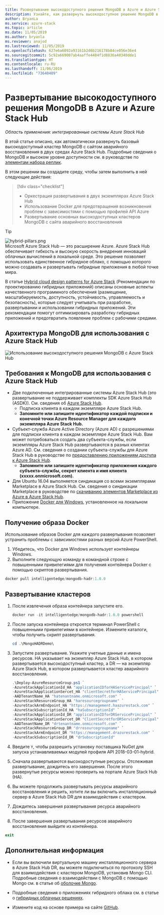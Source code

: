 ```yaml
---
title: Развертывание высокодоступного решения MongoDB в Azure и Azure Stack Hub
description: Узнайте, как развернуть высокодоступное решение MongoDB в Azure и Azure Stack Hub
author: BryanLa
ms.service: azure-stack
ms.topic: article
ms.date: 11/05/2019
ms.author: bryanla
ms.reviewer: anajod
ms.lastreviewed: 11/05/2019
ms.openlocfilehash: 627e6a6092a93161b2d6b216178b84ce056e36e4
ms.sourcegitcommit: 5c92a669007ab4aaffe4484f1d8836a40340dde1
ms.translationtype: HT
ms.contentlocale: ru-RU
ms.lasthandoff: 11/06/2019
ms.locfileid: "73640409"
---
```

# <a name="deploy-a-highly-available-mongodb-solution-to-azure-and-azure-stack-hub"></a>Развертывание высокодоступного решения MongoDB в Azure и Azure Stack Hub

*Область применения: интегрированные системы Azure Stack Hub*

В этой статье описано, как автоматически развернуть базовый высокодоступный кластер MongoDB с сайтом аварийного восстановления в двух средах Azure Stack Hub. Подробные сведения о MongoDB и высоком уровне доступности см. в руководстве по [элементам набора реплик](https://docs.mongodb.com/manual/core/replica-set-members/).

В этом решении вы создадите среду, чтобы затем выполнить в ней следующие действия:

> [!div class="checklist"]
> - Оркестрация развертывания в двух экземплярах Azure Stack Hub
> - Использование Docker для предотвращения возникновения проблем с зависимостями с помощью профилей API Azure
> - Развертывание основных высокодоступных кластеров MongoDB с сайта аварийного восстановления


> [!Tip]  
> ![hybrid-pillars.png](./media/solution-deployment-guide-cross-cloud-scaling/hybrid-pillars.png)  
> Microsoft Azure Stack Hub — это расширение Azure. Azure Stack Hub обеспечивает гибкость и высокую скорость внедрения инноваций облачных вычислений в локальной среде. Это решение позволяет использовать единственное гибридное облако, с помощью которого можно создавать и развертывать гибридные приложения в любой точке мира.  
> 
> В статье [Hybrid cloud design patterns for Azure Stack](overview-app-design-considerations.md) (Рекомендации по проектированию гибридных приложений) описаны основные аспекты качественного программного обеспечения (размещение, масштабируемость, доступность, устойчивость, управляемость и безопасность), которые следует учитывать при разработке, развертывании и использовании гибридных приложений. Эти рекомендации помогут оптимизировать разработку гибридных приложений и предотвратить появление проблем с рабочими средами.



## <a name="architecture-for-mongodb-with-azure-stack-hub"></a>Архитектура MongoDB для использования с Azure Stack Hub

![Использование высокодоступного решения MongoDB с Azure Stack Hub](media/solution-deployment-guide-mongodb-ha/image1.png)

## <a name="prerequisites-for-mongodb-with-azure-stack-hub"></a>Требования к MongoDB для использования с Azure Stack Hub

  - Две подключенные интегрированные системы Azure Stack Hub (это развертывание не поддерживает комплекты SDK Azure Stack Hub (ASDK)). См. сведения об [Azure Stack Hub](https://azure.microsoft.com/overview/azure-stack/).
      - Подписка клиента в каждом экземпляре Azure Stack Hub.    
      - **Запомните или запишите идентификатор каждой подписки и конечной точки Azure Resource Manager для каждого экземпляра Azure Stack Hub.**
  - Субъект-служба Azure Active Directory (Azure AD) с разрешениями для подписки клиента в каждом экземпляре Azure Stack Hub. Вам может потребоваться создать два субъекта-службы, если экземпляры Azure Stack Hub развертываются в разных клиентах Azure AD. См. сведения о создании субъекта-службы для Azure Stack Hub в руководстве по [предоставлению приложениям доступа к Azure Stack Hub](https://docs.microsoft.com/azure-stack/user/azure-stack-create-service-principals).    
      - **Запомните или запишите идентификатор приложения каждого субъекта-службы, секрет клиента и имя клиента (xxxxx.onmicrosoft.com).**
  - Для Ubuntu 16.04 выполняется синдикация со всеми экземплярами Marketplace в Azure Stack Hub. См. сведения о синдикации Marketplace в руководстве по [скачиванию элементов Marketplace из Azure в Azure Stack Hub](https://docs.microsoft.com/azure-stack/operator/azure-stack-download-azure-marketplace-item).
  - Приложение [Docker для Windows](https://docs.docker.com/docker-for-windows/), установленное на локальном компьютере.

## <a name="get-the-docker-image"></a>Получение образа Docker

Использование образов Docker для каждого развертывания позволяет устранить проблемы с зависимостями разных версий Azure PowerShell.
1.  Убедитесь, что Docker для Windows использует контейнеры Windows.
2.  Выполните следующую команду в командной строке с повышенными привилегиями для получения контейнера Docker с помощью скриптов развертывания.
```powershell  
docker pull intelligentedge/mongodb-hadr:1.0.0
```

## <a name="deploy-the-clusters"></a>Развертывание кластеров

1.  После извлечения образа контейнера запустите его.

    ```powershell  
    docker run -it intelligentedge/mongodb-hadr:1.0.0 powershell
    ```

2.  После запуска контейнера откроется терминал PowerShell с повышенными привилегиями в контейнере. Измените каталоги, чтобы получить скрипт развертывания.

    ```powershell  
    cd .\MongoHADRDemo\
    ```

3.  Запустите развертывание. Укажите учетные данные и имена ресурсов. HA указывает на экземпляр Azure Stack Hub, в котором развертывается высокодоступный кластер, а DR — на экземпляр Azure Stack Hub, в котором развертывается кластер аварийного восстановления.

    ```powershell
    .\Deploy-AzureResourceGroup.ps1 `
    -AzureStackApplicationId_HA "applicationIDforHAServicePrincipal" `
    -AzureStackApplicationSercet_HA "clientSecretforHAServicePrincipal" `
    -AADTenantName_HA "hatenantname.onmicrosoft.com" `
    -AzureStackResourceGroup_HA "haresourcegroupname" `
    -AzureStackArmEndpoint_HA "https://management.haazurestack.com" `
    -AzureStackSubscriptionId_HA "haSubscriptionId" `
    -AzureStackApplicationId_DR "applicationIDforDRServicePrincipal" `
    -AzureStackApplicationSercet_DR "ClientSecretforDRServicePrincipal" `
    -AADTenantName_DR "drtenantname.onmicrosoft.com" `
    -AzureStackResourceGroup_DR "drresourcegroupname" `
    -AzureStackArmEndpoint_DR "https://management.drazurestack.com" `
    -AzureStackSubscriptionId_DR "drSubscriptionId"
    ```

4.  Введите `Y`, чтобы разрешить установку поставщика NuGet для запуска устанавливаемых модулей профиля API 2018-03-01-hybrid.

5.  Сначала развертываются высокодоступные ресурсы. Отслеживая развертывание, дождитесь его завершения. После этого развернутые ресурсы можно проверить на портале Azure Stack Hub (HA). 

6.  Вы можете продолжить развертывать ресурсы аварийного восстановления и решить, хотите ли вы включить инсталляционный сервер в Azure Stack Hub DR для взаимодействия с кластером.

7.  Дождитесь завершения развертывания ресурса аварийного восстановления.

8.  После завершения развертывания ресурсов аварийного восстановления выйдите из контейнера.

  ```powershell
  exit
  ```

## <a name="next-steps"></a>Дополнительная информация

  - Если вы включили виртуальную машину инсталляционного сервера в Azure Stack Hub DR, вы можете подключиться по протоколу SSH для взаимодействия с кластером MongoDB, установив Mongo CLI. Подробные сведения о взаимодействии с MongoDB с помощью Mongo см. в статье об [оболочке Mongo](https://docs.mongodb.com/manual/mongo/).

  - Подробные сведения о приложениях гибридного облака см. в статье о [гибридных облачных решениях](https://aka.ms/azsdevtutorials).

  - Измените код на основе примера на сайте [GitHub](https://github.com/Azure-Samples/azure-intelligent-edge-patterns).

